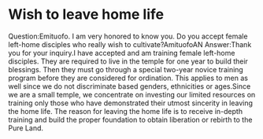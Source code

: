 # Wish to leave home life

Question:Emituofo. I am very honored to know you. Do you accept female left-home disciples who really wish to cultivate?Amituofo​AN      Answer:Thank you for your inquiry.I have accepted and am training female left-home disciples. They are required to live in the temple for one year to build their blessings. Then they must go through a special two-year novice training program before they are considered for ordination. This applies to men as well since we do not discriminate based genders, ethnicities or ages.​Since we are a small temple, we concentrate on investing our limited resources on training only those who have demonstrated their utmost sincerity in leaving the home life. The reason for leaving the home life is to receive in-depth training and build the proper foundation to obtain liberation or rebirth to the Pure Land.